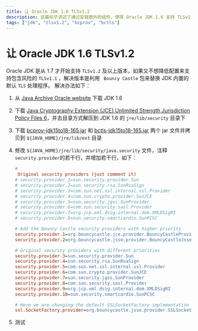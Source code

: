 ```yaml
---
title: 让 Oracle JDK 1.6 TLSv1.2
description: 这篇帖子讲述了通过安装额外的组件，使得 Oracle JDK 1.6 支持 TLSv1.2 协议
tags: ["jdk", "tlsv1.2", "bcprov", "bctls"]
---
```


# 让 Oracle JDK 1.6 TLSv1.2

Oracle JDK 是从 1.7 才开始支持 `TLSv1.2` 及以上版本，如果又不想降低配置来支持包含风险的 `TLSv1.1` ，解决版本是利用 ` Bouncy Castle` 包来替换 JDK 内置的默认 `TLS` 处理程序。
解决办法如下：

1. 从 [Java Archive Oracle website](https://www.oracle.com/java/technologies/javase-java-archive-javase6-downloads.html) 下载 JDK 1.6
2. 下载 [Java Cryptography Extension (JCE) Unlimited Strength Jurisdiction Policy Files 6](../assets/jce_policy-6.zip)，并去目录方式解压到 JDK 1.6 的 `jre/lib/security` 目录下
3. 下载 [bcprov-jdk15to18-165.jar](../assets/bcprov-jdk15to18-1.64.jar) 和 [bctls-jdk15to18-165.jar](../assets/bctls-jdk15to18-1.64.jar) 两个 jar 文件并拷贝到 `${JAVA_HOME}/jre/lib/ext` 目录
4. 修改 `${JAVA_HOME}/jre/lib/security/java.security` 文件，注释`security.provider`的若干行，并增加若干行，如下：

    ```ini
    #
     Original security providers (just comment it)
    # security.provider.1=sun.security.provider.Sun
    # security.provider.2=sun.security.rsa.SunRsaSign
    # security.provider.3=com.sun.net.ssl.internal.ssl.Provider
    # security.provider.4=com.sun.crypto.provider.SunJCE
    # security.provider.5=sun.security.jgss.SunProvider
    # security.provider.6=com.sun.security.sasl.Provider
    # security.provider.7=org.jcp.xml.dsig.internal.dom.XMLDSigRI
    # security.provider.8=sun.security.smartcardio.SunPCSC

    # Add the Bouncy Castle security providers with higher priority
    security.provider.1=org.bouncycastle.jce.provider.BouncyCastleProvider
    security.provider.2=org.bouncycastle.jsse.provider.BouncyCastleJsseProvider

    # Original security providers with different priorities
    security.provider.3=sun.security.provider.Sun
    security.provider.4=sun.security.rsa.SunRsaSign
    security.provider.5=com.sun.net.ssl.internal.ssl.Provider
    security.provider.6=com.sun.crypto.provider.SunJCE 
    security.provider.7=sun.security.jgss.SunProvider
    security.provider.8=com.sun.security.sasl.Provider
    security.provider.9=org.jcp.xml.dsig.internal.dom.XMLDSigRI
    security.provider.10=sun.security.smartcardio.SunPCSC

    # Here we are changing the default SSLSocketFactory implementation
    ssl.SocketFactory.provider=org.bouncycastle.jsse.provider.SSLSocketFactoryImpl
    ```

5. 测试
